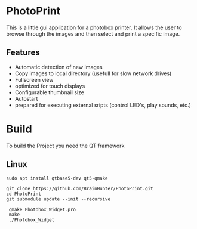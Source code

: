# PhotoPrint

This is a little gui application for a photobox printer. It allows the user to
browse through the images and then select and print a specific image.

## Features
 * Automatic detection of new Images
 * Copy images to local directory (usefull for slow network drives)
 * Fullscreen view
 * optimized for touch displays
 * Configurable thumbnail size
 * Autostart
 * prepared for executing external sripts (control LED's, play sounds, etc.)


# Build

To build the Project you need the QT framework 


## Linux



``` shell
sudo apt install qtbase5-dev qt5-qmake

git clone https://github.com/BrainHunter/PhotoPrint.git
cd PhotoPrint
git submodule update --init --recursive

```


```
 qmake Photobox_Widget.pro
 make
 ./Photobox_Widget
```